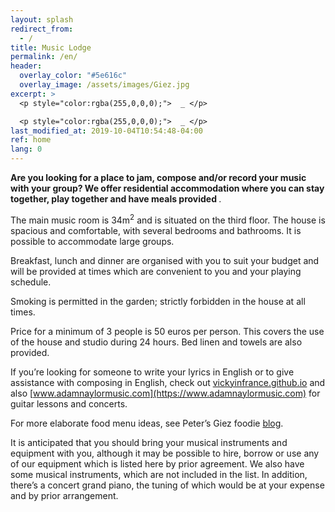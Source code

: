 ```yaml
---
layout: splash
redirect_from:
  - /
title: Music Lodge
permalink: /en/
header:
  overlay_color: "#5e616c"
  overlay_image: /assets/images/Giez.jpg
excerpt: >
  <p style="color:rgba(255,0,0,0);">  _ </p>

  <p style="color:rgba(255,0,0,0);">  _ </p>
last_modified_at: 2019-10-04T10:54:48-04:00
ref: home 
lang: 0
---
```


<strong>Are you looking for a place to jam, compose and/or record your music with your group?  We offer residential accommodation where you can stay together, play together and have meals provided </strong>.
 

The main music room is 34m<sup>2</sup> and is situated on the third floor.  The house is spacious and comfortable, with several bedrooms and bathrooms.   It is possible to accommodate large groups.

 

Breakfast, lunch and dinner are organised with you to suit your budget and will be provided at times which are convenient to you and your playing schedule.

 

Smoking is permitted in the garden; strictly forbidden in the house at all times.

 

Price for a minimum of 3 people is 50 euros per person.  This covers the use of the house and studio during 24 hours.  Bed linen and towels are also provided.

 

If you’re looking for someone to write your lyrics in English or to give assistance with composing in English, check out [vickyinfrance.github.io](https://vickyinfrance.github.io) and also [www.adamnaylormusic.com](https://www.adamnaylormusic.com) for guitar lessons and concerts.

 

For more elaborate food menu ideas, see Peter’s Giez foodie [blog](https://giezfoodie.github.io).

 

It is anticipated that you should bring your musical instruments and equipment with you, although it may be possible to hire, borrow or use any of our equipment which is listed here by prior agreement.  We also have some musical instruments, which are not included in the list.  In addition, there’s a concert grand piano, the tuning of which would be at your expense and by prior arrangement.

